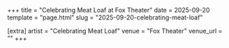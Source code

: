 +++
title = "Celebrating Meat Loaf at Fox Theater"
date = 2025-09-20
template = "page.html"
slug = "2025-09-20-celebrating-meat-loaf"

[extra]
artist = "Celebrating Meat Loaf"
venue = "Fox Theater"
venue_url = ""
+++
